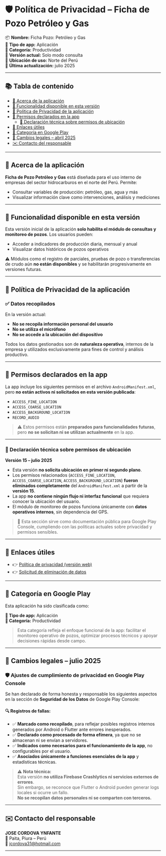 # 🛡️ Política de Privacidad – Ficha de Pozo Petróleo y Gas

📦 **Nombre:** Ficha Pozo: Petróleo y Gas  
📱 **Tipo de app:** Aplicación  
📁 **Categoría:** Productividad  
📌 **Versión actual:** Solo modo consulta  
📍 **Ubicación de uso:** Norte del Perú  
📆 **Última actualización:** julio 2025  

---

## 📚 Tabla de contenido

- [📱 Acerca de la aplicación](#-acerca-de-la-aplicación)
- [🚀 Funcionalidad disponible en esta versión](#-funcionalidad-disponible-en-esta-versión)
- [🔐 Política de Privacidad de la aplicación](#-política-de-privacidad-de-la-aplicación)
- [🎯 Permisos declarados en la app](#-permisos-declarados-en-la-app)
  - [📌 Declaración técnica sobre permisos de ubicación](#-declaración-técnica-sobre-permisos-de-ubicación)
- [🔗 Enlaces útiles](#-enlaces-útiles)
- [🧩 Categoría en Google Play](#-categoría-en-google-play)
- [📄 Cambios legales – abril 2025](#-cambios-legales--abril-2025)
- [✉️ Contacto del responsable](#-contacto-del-responsable)

---

## 📱 Acerca de la aplicación

**Ficha de Pozo Petróleo y Gas** está diseñada para el uso interno de empresas del sector hidrocarburos en el norte del Perú. Permite:

- Consultar variables de producción: petróleo, gas, agua y más  
- Visualizar información clave como intervenciones, análisis y mediciones

---

## 🚀 Funcionalidad disponible en esta versión

Esta versión inicial de la aplicación **solo habilita el módulo de consultas y monitoreo de pozos**. Los usuarios pueden:

- Acceder a indicadores de producción diaria, mensual y anual  
- Visualizar datos históricos de pozos operativos

⚠️ Módulos como el registro de parciales, pruebas de pozo o transferencias de crudo aún **no están disponibles** y se habilitarán progresivamente en versiones futuras.

---

## 🔐 Política de Privacidad de la aplicación

### ✅ Datos recopilados

En la versión actual:

- **No se recopila información personal del usuario**
- **No se utiliza el micrófono**
- **No se accede a la ubicación del dispositivo**

Todos los datos gestionados son de **naturaleza operativa**, internos de la empresa y utilizados exclusivamente para fines de control y análisis productivo.

---

## 🎯 Permisos declarados en la app

La app incluye los siguientes permisos en el archivo `AndroidManifest.xml`, pero **no están activos ni solicitados en esta versión publicada**:

- `ACCESS_FINE_LOCATION`  
- `ACCESS_COARSE_LOCATION`  
- `ACCESS_BACKGROUND_LOCATION`  
- `RECORD_AUDIO`  

> ⚠️ Estos permisos están **preparados para funcionalidades futuras**, pero **no se solicitan ni se utilizan actualmente** en la app.

---

### 📌 Declaración técnica sobre permisos de ubicación

**Versión 15 – julio 2025**

- Esta versión **no solicita ubicación en primer ni segundo plano**.
- Los permisos relacionados (`ACCESS_FINE_LOCATION`, `ACCESS_COARSE_LOCATION`, `ACCESS_BACKGROUND_LOCATION`) **fueron eliminados completamente** del `AndroidManifest.xml` a partir de la **versión 15**.
- La app **no contiene ningún flujo ni interfaz funcional** que requiera conocer la ubicación del usuario.
- El módulo de monitoreo de pozos funciona únicamente con **datos operativos internos**, sin dependencia del GPS.

> 📎 Esta sección sirve como documentación pública para Google Play Console, cumpliendo con las políticas actuales sobre privacidad y permisos sensibles.

---

## 🔗 Enlaces útiles

- 👉 [Política de privacidad (versión web)](https://JM31.github.io/ficha_pozo_privacidad/)
- 👉 [Solicitud de eliminación de datos](https://jm31.github.io/ficha_pozo_privacidad/eliminacion.html)

---

## 🧩 Categoría en Google Play

Esta aplicación ha sido clasificada como:

**📂 Tipo de app:** Aplicación  
**📁 Categoría:** Productividad

> Esta categoría refleja el enfoque funcional de la app: facilitar el monitoreo operativo de pozos, optimizar procesos técnicos y apoyar decisiones rápidas desde campo.

---

## 📄 Cambios legales – julio 2025

### 🛡️ Ajustes de cumplimiento de privacidad en Google Play Console

Se han declarado de forma honesta y responsable los siguientes aspectos en la sección de **Seguridad de los Datos** de Google Play Console:

#### 🔍 Registros de fallas:

- ✅ **Marcado como recopilado**, para reflejar posibles registros internos generados por Android o Flutter ante errores inesperados.  
- ✅ **Declarado como procesado de forma efímera**, ya que no se almacenan ni se envían a servidores.  
- ✅ **Indicados como necesarios para el funcionamiento de la app**, no configurables por el usuario.  
- ✅ **Asociados únicamente a funciones esenciales de la app** y estadísticas técnicas.

> ⚠️ **Nota técnica:**  
> Esta versión **no utiliza Firebase Crashlytics ni servicios externos de errores**.  
> Sin embargo, se reconoce que Flutter o Android pueden generar logs locales si ocurre un fallo.  
> **No se recopilan datos personales ni se comparten con terceros.**

---

## ✉️ Contacto del responsable

**JOSE CORDOVA YNFANTE**  
📍 Paita, Piura – Perú  
📧 [jcordova31@hotmail.com](mailto:jcordova31@hotmail.com)

---


